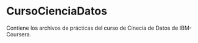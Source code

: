 # CursoCienciaDatos
Contiene los archivos de prácticas del curso de Cinecia de Datos de IBM-Coursera.
